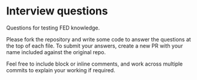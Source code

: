 # Interview questions

Questions for testing FED knowledge.

Please fork the repository and write some code to answer the questions at the top of each file. To submit your answers, create a new PR with your name included against the original repo.

Feel free to include block or inline comments, and work across multiple commits to explain your working if required.